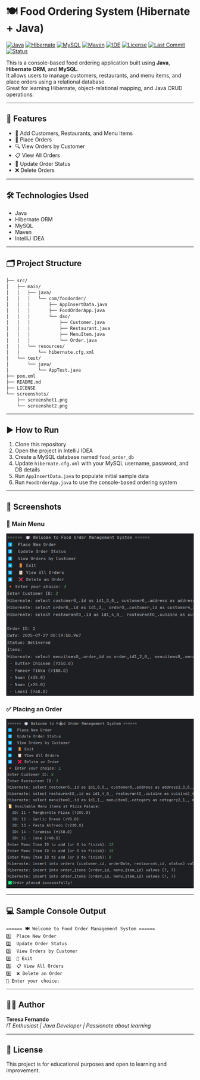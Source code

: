 # 🍽️ Food Ordering System (Hibernate + Java)

[![Java](https://img.shields.io/badge/Java-21-blue.svg)](https://www.oracle.com/java/technologies/javase/jdk21-archive-downloads.html)
[![Hibernate](https://img.shields.io/badge/Hibernate-ORM-59666C?logo=hibernate)](https://hibernate.org)
[![MySQL](https://img.shields.io/badge/Database-MySQL-4479A1?logo=mysql&logoColor=white)](https://www.mysql.com)
[![Maven](https://img.shields.io/badge/Build-Maven-C71A36?logo=apachemaven)](https://maven.apache.org/)
[![IDE](https://img.shields.io/badge/IDE-IntelliJ%20IDEA-000000?logo=intellijidea&logoColor=white)](https://www.jetbrains.com/idea/)
[![License](https://img.shields.io/badge/License-MIT-yellow.svg)](LICENSE)
[![Last Commit](https://img.shields.io/github/last-commit/TeresaFernando/food-ordering-hibernate.svg)](https://github.com/TeresaFernando/food-ordering-hibernate/commits)
[![Status](https://img.shields.io/badge/Project-Active-brightgreen)](https://github.com/TeresaFernando/food-ordering-hibernate)

This is a console-based food ordering application built using **Java**, **Hibernate ORM**, and **MySQL**.  
It allows users to manage customers, restaurants, and menu items, and place orders using a relational database.  
Great for learning Hibernate, object-relational mapping, and Java CRUD operations.

---

## 📌 Features

- 👥 Add Customers, Restaurants, and Menu Items  
- 🛒 Place Orders  
- 🔍 View Orders by Customer  
- 📋 View All Orders  
- 🔄 Update Order Status  
- ❌ Delete Orders    

---

## 🛠️ Technologies Used

- Java  
- Hibernate ORM  
- MySQL  
- Maven  
- IntelliJ IDEA  

---

## 🗂️ Project Structure
```text
├── src/
│   ├── main/
│   │   ├── java/
│   │   │   └── com/foodorder/
│   │   │       ├── AppInsertData.java
│   │   │       ├── FoodOrderApp.java
│   │   │       └── dao/
│   │   │           ├── Customer.java
│   │   │           ├── Restaurant.java
│   │   │           ├── MenuItem.java
│   │   │           └── Order.java
│   │   └── resources/
│   │       └── hibernate.cfg.xml
│   └── test/
│       └── java/
│           └── AppTest.java
├── pom.xml
├── README.md
├── LICENSE
└── screenshots/
    ├── screenshot1.png
    └── screenshot2.png
```

---

## ▶️ How to Run

1. Clone this repository  
2. Open the project in IntelliJ IDEA  
3. Create a MySQL database named `food_order_db`  
4. Update `hibernate.cfg.xml` with your MySQL username, password, and DB details  
5. Run `AppInsertData.java` to populate initial sample data  
6. Run `FoodOrderApp.java` to use the console-based ordering system 

---

## 📸 Screenshots

### 🧭 Main Menu  
![Main Menu](screenshots/screenshot1.png)

### ✅ Placing an Order  
![Place Order](screenshots/screenshot2.png)

---

## 💻 Sample Console Output

```text
====== 🍽️ Welcome to Food Order Management System ======
1️⃣  Place New Order
2️⃣  Update Order Status
3️⃣  View Orders by Customer
4️⃣  🚪 Exit
5️⃣  📋 View All Orders
6️⃣  ❌ Delete an Order
🔸 Enter your choice: 
```
---

## 🙋‍♀️ Author

**Teresa Fernando**  
*IT Enthusiast | Java Developer | Passionate about learning*

---

## 📜 License

This project is for educational purposes and open to learning and improvement.
